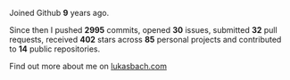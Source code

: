 Joined Github **9** years ago.

Since then I pushed **2995** commits, opened **30** issues, submitted **32** pull requests, received **402** stars across **85** personal projects and contributed to **14** public repositories.

Find out more about me on [lukasbach.com](https://lukasbach.com)
